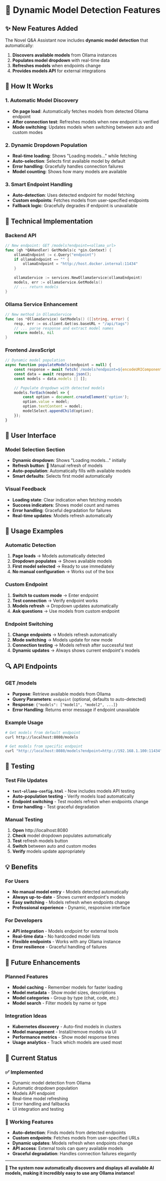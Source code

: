 # 🤖 Dynamic Model Detection Features

## ✨ **New Features Added**

The Novel Q&A Assistant now includes **dynamic model detection** that automatically:

1. **Discovers available models** from Ollama instances
2. **Populates model dropdown** with real-time data
3. **Refreshes models** when endpoints change
4. **Provides models API** for external integrations

## 🎯 **How It Works**

### **1. Automatic Model Discovery**
- **On page load**: Automatically fetches models from detected Ollama endpoint
- **After connection test**: Refreshes models when new endpoint is verified
- **Mode switching**: Updates models when switching between auto and custom modes

### **2. Dynamic Dropdown Population**
- **Real-time loading**: Shows "Loading models..." while fetching
- **Auto-selection**: Selects first available model by default
- **Error handling**: Gracefully handles connection failures
- **Model counting**: Shows how many models are available

### **3. Smart Endpoint Handling**
- **Auto-detection**: Uses detected endpoint for model fetching
- **Custom endpoints**: Fetches models from user-specified endpoints
- **Fallback logic**: Gracefully degrades if endpoint is unavailable

## 🔧 **Technical Implementation**

### **Backend API**
```go
// New endpoint: GET /models?endpoint=<ollama_url>
func (qh *QAHandler) GetModels(c *gin.Context) {
    ollamaEndpoint := c.Query("endpoint")
    if ollamaEndpoint == "" {
        ollamaEndpoint = "http://host.docker.internal:11434"
    }
    
    ollamaService := services.NewOllamaService(ollamaEndpoint)
    models, err := ollamaService.GetModels()
    // ... return models
}
```

### **Ollama Service Enhancement**
```go
// New method in OllamaService
func (os *OllamaService) GetModels() ([]string, error) {
    resp, err := os.client.Get(os.baseURL + "/api/tags")
    // ... parse response and extract model names
    return models, nil
}
```

### **Frontend JavaScript**
```javascript
// Dynamic model population
async function populateModels(endpoint = null) {
    const response = await fetch(`/models?endpoint=${encodeURIComponent(endpoint)}`);
    const data = await response.json();
    const models = data.models || [];
    
    // Populate dropdown with detected models
    models.forEach(model => {
        const option = document.createElement('option');
        option.value = model;
        option.textContent = model;
        modelSelect.appendChild(option);
    });
}
```

## 🎨 **User Interface**

### **Model Selection Section**
- **Dynamic dropdown**: Shows "Loading models..." initially
- **Refresh button**: 🔄 Manual refresh of models
- **Auto-population**: Automatically fills with available models
- **Smart defaults**: Selects first model automatically

### **Visual Feedback**
- **Loading state**: Clear indication when fetching models
- **Success indicators**: Shows model count and names
- **Error handling**: Graceful degradation for failures
- **Real-time updates**: Models refresh automatically

## 🚀 **Usage Examples**

### **Automatic Detection**
1. **Page loads** → Models automatically detected
2. **Dropdown populates** → Shows available models
3. **First model selected** → Ready to use immediately
4. **No manual configuration** → Works out of the box

### **Custom Endpoint**
1. **Switch to custom mode** → Enter endpoint
2. **Test connection** → Verify endpoint works
3. **Models refresh** → Dropdown updates automatically
4. **Ask questions** → Use models from custom endpoint

### **Endpoint Switching**
1. **Change endpoints** → Models refresh automatically
2. **Mode switching** → Models update for new mode
3. **Connection testing** → Models refresh after successful test
4. **Dynamic updates** → Always shows current endpoint's models

## 🔍 **API Endpoints**

### **GET /models**
- **Purpose**: Retrieve available models from Ollama
- **Query Parameters**: `endpoint` (optional, defaults to auto-detected)
- **Response**: `{"models": ["model1", "model2", ...]}`
- **Error Handling**: Returns error message if endpoint unavailable

### **Example Usage**
```bash
# Get models from default endpoint
curl http://localhost:8080/models

# Get models from specific endpoint
curl "http://localhost:8080/models?endpoint=http://192.168.1.100:11434"
```

## 🧪 **Testing**

### **Test File Updates**
- **`test-ollama-config.html`** - Now includes models API testing
- **Auto-population testing** - Verify models load automatically
- **Endpoint switching** - Test models refresh when endpoints change
- **Error handling** - Test graceful degradation

### **Manual Testing**
1. **Open** http://localhost:8080
2. **Check** model dropdown populates automatically
3. **Test** refresh models button
4. **Switch** between auto and custom modes
5. **Verify** models update appropriately

## 💡 **Benefits**

### **For Users**
- **No manual model entry** - Models detected automatically
- **Always up-to-date** - Shows current endpoint's models
- **Easy switching** - Models refresh when endpoints change
- **Professional experience** - Dynamic, responsive interface

### **For Developers**
- **API integration** - Models endpoint for external tools
- **Real-time data** - No hardcoded model lists
- **Flexible endpoints** - Works with any Ollama instance
- **Error resilience** - Graceful handling of failures

## 🔮 **Future Enhancements**

### **Planned Features**
- **Model caching** - Remember models for faster loading
- **Model metadata** - Show model sizes, descriptions
- **Model categories** - Group by type (chat, code, etc.)
- **Model search** - Filter models by name or type

### **Integration Ideas**
- **Kubernetes discovery** - Auto-find models in clusters
- **Model management** - Install/remove models via UI
- **Performance metrics** - Show model response times
- **Usage analytics** - Track which models are used most

## 🎯 **Current Status**

### **✅ Implemented**
- Dynamic model detection from Ollama
- Automatic dropdown population
- Models API endpoint
- Real-time model refreshing
- Error handling and fallbacks
- UI integration and testing

### **🔧 Working Features**
- **Auto-detection**: Finds models from detected endpoints
- **Custom endpoints**: Fetches models from user-specified URLs
- **Dynamic updates**: Models refresh when endpoints change
- **API access**: External tools can query available models
- **Graceful degradation**: Handles connection failures elegantly

---

**🎯 The system now automatically discovers and displays all available AI models, making it incredibly easy to use any Ollama instance!**

